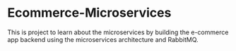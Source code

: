 # Ecommerce-Microservices
This is project to learn about the microservices by building the e-commerce app backend using the microservices architecture and RabbitMQ.
